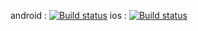 android : [![Build status](https://build.appcenter.ms/v0.1/apps/c6ba1986-93dc-410b-ae61-a1e5704a258f/branches/dev/badge)](https://appcenter.ms)
ios : [![Build status](https://build.appcenter.ms/v0.1/apps/a457e5a8-eb7b-45bc-b015-c9ba90ddfc00/branches/master/badge)](https://appcenter.ms)

